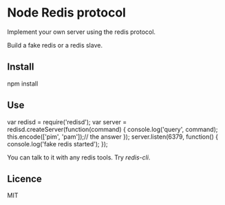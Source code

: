 Node Redis protocol
===================

Implement your own server using the redis protocol.

Build a fake redis or a redis slave.

Install
-------

  npm install

Use
---

  var redisd = require('redisd');
  var server = redisd.createServer(function(command) {
       console.log('query', command);
       this.encode(['pim', 'pam']);// the answer
  });
  server.listen(6379, function() {
      console.log('fake redis started');
  });

You can talk to it with any redis tools. Try *redis-cli*.

Licence
-------

MIT
